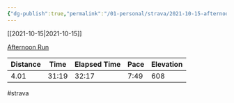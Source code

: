 ```yaml
---
{"dg-publish":true,"permalink":"/01-personal/strava/2021-10-15-afternoon-run/"}
---
```



[[2021-10-15\|2021-10-15]]

[Afternoon Run](https://www.strava.com/activities/6118789900)

| Distance | Time  | Elapsed Time | Pace | Elevation |
| -------- | ----- | ------------ | ---- | --------- |
| 4.01     | 31:19 | 32:17        | 7:49 | 608       |




#strava
